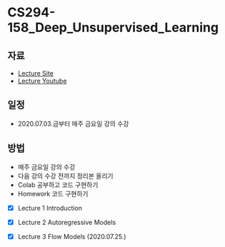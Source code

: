 # CS294-158_Deep_Unsupervised_Learning


자료
-
* [Lecture Site](caffe-mocha/CS294-158-Deep_Unsupervised_Learning)
* [Lecture Youtube](https://www.youtube.com/playlist?list=PLwRJQ4m4UJjPiJP3691u-qWwPGVKzSlNP)


일정
- 
* 2020.07.03.금부터 매주 금요일 강의 수강

방법
- 
* 매주 금요일 강의 수강
* 다음 강의 수강 전까지 정리본 올리기
* Colab 공부하고 코드 구현하기
* Homework 코드 구현하기


- [x] Lecture 1 Introduction  
- [x] Lecture 2 Autoregressive Models
- [x] Lecture 3 Flow Models (2020.07.25.)





